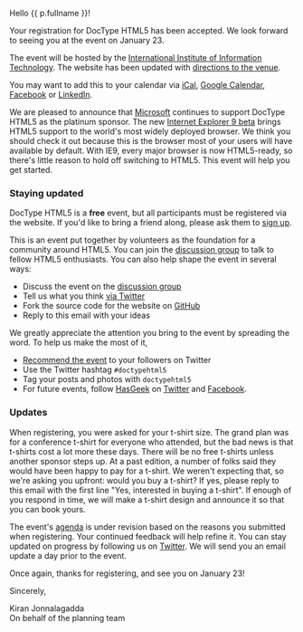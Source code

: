 Hello {{ p.fullname }}!

Your registration for DocType HTML5 has been accepted. We look forward
to seeing you at the event on January 23.

The event will be hosted by the
[International Institute of Information Technology][IIIT]. The
website has been updated with [directions to the venue][Venue].

You may want to add this to your calendar via [iCal][],
[Google Calendar][gCal], [Facebook][] or [LinkedIn][].

We are pleased to announce that [Microsoft][] continues to support DocType
HTML5 as the platinum sponsor. The new [Internet Explorer 9 beta][IE9]
brings HTML5 support to the world's most widely deployed browser. We think
you should check it out because this is the browser most of your users will
have available by default. With IE9, every major browser is now HTML5-ready,
so there's little reason to hold off switching to HTML5. This event will
help you get started.

### Staying updated ###

DocType HTML5 is a **free** event, but all participants must be registered
via the website. If you'd like to bring a friend along, please ask them to
[sign up][].

This is an event put together by volunteers as the foundation for a community
around HTML5. You can join the [discussion group][dg] to talk to fellow HTML5
enthusiasts. You can also help shape the event in several ways:

* Discuss the event on the [discussion group][dg]
* Tell us what you think [via Twitter][vtwit]
* Fork the source code for the website on [GitHub][]
* Reply to this email with your ideas

We greatly appreciate the attention you bring to the event by spreading the
word. To help us make the most of it,

* [Recommend the event][rec] to your followers on Twitter
* Use the Twitter hashtag ``#doctypehtml5``
* Tag your posts and photos with ``doctypehtml5``
* For future events, follow [HasGeek][] on [Twitter][ht] and [Facebook][hf].

### Updates ###

When registering, you were asked for your t-shirt size. The grand plan was
for a conference t-shirt for everyone who attended, but the bad news is that
t-shirts cost a lot more these days. There will be no free t-shirts unless
another sponsor steps up. At a past edition, a number of folks said they
would have been happy to pay for a t-shirt. We weren't expecting that, so
we're asking you upfront: would you buy a t-shirt? If yes, please reply to
this email with the first line "Yes, interested in buying a t-shirt". If
enough of you respond in time, we will make a t-shirt design and announce it
so that you can book yours.

The event's [agenda][] is under revision based on the reasons you submitted
when registering. Your continued feedback will help refine it. You can stay
updated on progress by following us on [Twitter][]. We will send you an email
update a day prior to the event.

Once again, thanks for registering, and see you on January 23!

Sincerely,

Kiran Jonnalagadda  
On behalf of the planning team


[IIIT]: http://dthtml.in/iiith
[Venue]: http://dthtml.in/venueh
[Schedule]: http://dthtml.in/schedule

[iCal]: http://dthtml.in/icsh
[Facebook]: http://dthtml.in/fbh
[gCal]: http://dthtml.in/gcalh
[LinkedIn]: http://dthtml.in/lih

[Microsoft]: http://dthtml.in/microsoft
[IE9]: http://dthtml.in/ie9beta

[sign up]: http://dthtml.in/register
[dg]: http://dthtml.in/dg
[vtwit]: http://dthtml.in/vtwit
[rec]: http://dthtml.in/twrec
[GitHub]: http://dthtml.in/github

[HasGeek]: http://dthtml.in/hg
[ht]: http://dthtml.in/ht
[hf]: http://dthtml.in/hf

[agenda]: http://dthtml.in/agenda
[Twitter]: http://dthtml.in/twitter

